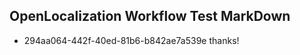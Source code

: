 ## OpenLocalization Workflow Test MarkDown
* 294aa064-442f-40ed-81b6-b842ae7a539e 
thanks!<!--HONumber=Mar16_HO2-->

